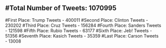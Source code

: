 #Total Number of Tweets: 1070995 
---
#First Place: Trump Tweets - 400011
#Second Place: Clinton Tweets - 230202
#Third Place: Cruz Tweets - 156284
#Fourth Place: Sanders Tweets - 121598
#Fifth Place: Rubio Tweets - 63177
#Sixth Place: Jeb! Tweets - 51356
#Seventh Place: Kasich Tweets - 35359
#Last Place: Carson Tweets - 13008

